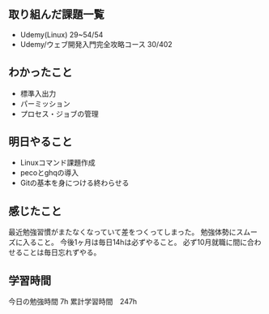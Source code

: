 ## 取り組んだ課題一覧
- Udemy(Linux) 29~54/54
- Udemy/ウェブ開発入門完全攻略コース 30/402

## わかったこと
- 標準入出力
- パーミッション
- プロセス・ジョブの管理


## 明日やること
- Linuxコマンド課題作成
- pecoとghqの導入
- Gitの基本を身につける終わらせる

## 感じたこと
最近勉強習慣がまたなくなっていて差をつくってしまった。
勉強体勢にスムーズに入ること。
今後1ヶ月は毎日14hは必ずやること。
必ず10月就職に間に合わせることは毎日忘れずやる。

## 学習時間
今日の勉強時間 7h
累計学習時間　247h
